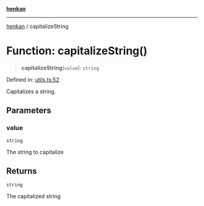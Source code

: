 [**henkan**](../README.md)

***

[henkan](../README.md) / capitalizeString

# Function: capitalizeString()

> **capitalizeString**(`value`): `string`

Defined in: [utils.ts:52](https://github.com/Ronokof/Henkan/blob/cdcdfbcc72ca03339cd98398efd7d5e82826d66f/src/utils.ts#L52)

Capitalizes a string.

## Parameters

### value

`string`

The string to capitalize

## Returns

`string`

The capitalized string
